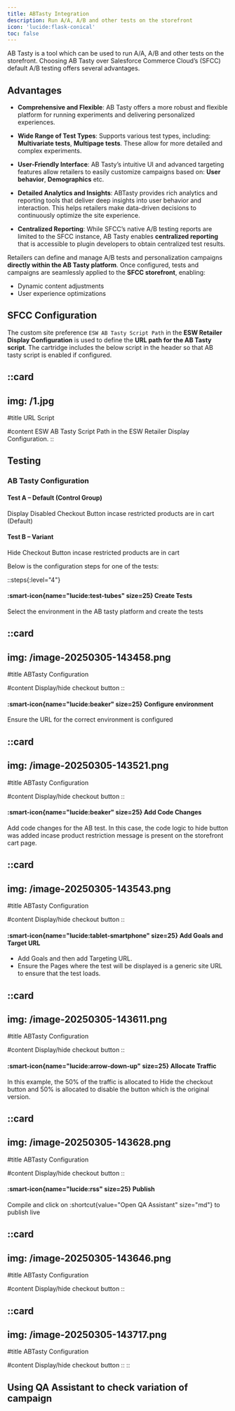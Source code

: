 ```yaml
---
title: ABTasty Integration
description: Run A/A, A/B and other tests on the storefront
icon: 'lucide:flask-conical'
toc: false
---
```


AB Tasty is a tool which can be used to run A/A, A/B and other tests on the storefront. Choosing AB Tasty over Salesforce Commerce Cloud’s (SFCC) default A/B testing offers several advantages.

## Advantages

- **Comprehensive and Flexible**: AB Tasty offers a more robust and flexible platform for running experiments and delivering personalized experiences.

- **Wide Range of Test Types**: Supports various test types, including: **Multivariate tests**, **Multipage tests**. These allow for more detailed and complex experiments.

- **User-Friendly Interface**: AB Tasty’s intuitive UI and advanced targeting features allow retailers to easily customize campaigns based on: **User behavior**, **Demographics** etc.

- **Detailed Analytics and Insights**: ABTasty provides rich analytics and reporting tools that deliver deep insights into user behavior and interaction. This helps retailers make data-driven decisions to continuously optimize the site experience.

- **Centralized Reporting**: While SFCC’s native A/B testing reports are limited to the SFCC instance, AB Tasty enables **centralized reporting** that is accessible to plugin developers to obtain centralized test results.

Retailers can define and manage A/B tests and personalization campaigns **directly within the AB Tasty platform**. Once configured, tests and campaigns are seamlessly applied to the **SFCC storefront**, enabling:

- Dynamic content adjustments
- User experience optimizations


## SFCC Configuration

The custom site preference `ESW AB Tasty Script Path` in the **ESW Retailer Display Configuration** is used to define the **URL path for the AB Tasty script**. The cartridge includes the below script in the header so that AB tasty script is enabled if configured.

::card
---
img: /1.jpg
---
#title
URL Script

#content
ESW AB Tasty Script Path in the ESW Retailer Display Configuration.
::


## Testing

### AB Tasty Configuration

#### Test A – Default (Control Group)

Display Disabled Checkout Button incase restricted products are in cart (Default)

#### Test B – Variant

Hide Checkout Button incase restricted products are in cart <br>

Below is the configuration steps for one of the tests:

::steps{:level="4"}
  #### :smart-icon{name="lucide:test-tubes" size=25} Create Tests

   Select the environment in the AB tasty platform and create the tests

   ::card
   ---
   img: /image-20250305-143458.png
   ---
  #title
  ABTasty Configuration

  #content
  Display/hide checkout button
  ::

  #### :smart-icon{name="lucide:beaker" size=25} Configure environment
  
  Ensure the URL for the correct environment is configured

  ::card
  ---
  img: /image-20250305-143521.png
  ---
  #title
  ABTasty Configuration

  #content
  Display/hide checkout button
  ::

  #### :smart-icon{name="lucide:beaker" size=25} Add Code Changes

  Add code changes for the AB test. In this case, the code logic to hide button was added incase product restriction message is present on the storefront cart page.

  ::card
  ---
  img: /image-20250305-143543.png
  ---
  #title
  ABTasty Configuration

  #content
  Display/hide checkout button
  ::

  #### :smart-icon{name="lucide:tablet-smartphone" size=25} Add Goals and Target URL

  - Add Goals and then add Targeting URL. 
  - Ensure the Pages where the test will be displayed is a generic site URL to ensure that the test loads.

  ::card
  ---
  img: /image-20250305-143611.png
  ---
  #title
  ABTasty Configuration

  #content
  Display/hide checkout button
  ::

  #### :smart-icon{name="lucide:arrow-down-up" size=25} Allocate Traffic

  In this example, the 50% of the traffic is allocated to Hide the checkout button and 50% is allocated to disable the button which is the original version.

  ::card
  ---
  img: /image-20250305-143628.png
  ---
  #title
  ABTasty Configuration

  #content
  Display/hide checkout button
  ::

  #### :smart-icon{name="lucide:rss" size=25} Publish

  Compile and click on :shortcut{value="Open QA Assistant" size="md"} to publish live

  ::card
  ---
  img: /image-20250305-143646.png
  ---
  #title
  ABTasty Configuration

  #content
  Display/hide checkout button
  ::

  ::card
  ---
  img: /image-20250305-143717.png
  ---
  #title
  ABTasty Configuration

  #content
  Display/hide checkout button
  ::
::

## Using QA Assistant to check variation of campaign